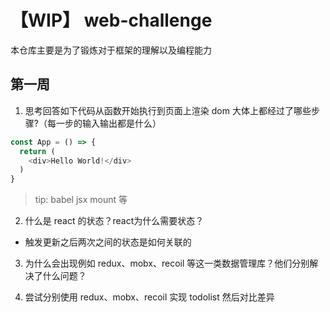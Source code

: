 # 【WIP】 web-challenge
本仓库主要是为了锻炼对于框架的理解以及编程能力
## 第一周
1. 思考回答如下代码从函数开始执行到页面上渲染 dom 大体上都经过了哪些步骤?（每一步的输入输出都是什么）
```ts
const App = () => {
  return (
    <div>Hello World!</div>
  )
}
```
> tip: babel jsx mount 等
2. 什么是 react 的状态？react为什么需要状态？
- 触发更新之后两次之间的状态是如何关联的

3. 为什么会出现例如 redux、mobx、recoil 等这一类数据管理库？他们分别解决了什么问题？

4. 尝试分别使用 redux、mobx、recoil 实现 todolist 然后对比差异